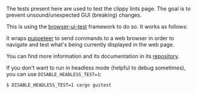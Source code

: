 The tests present here are used to test the clippy lints page. The
goal is to prevent unsound/unexpected GUI (breaking) changes.

This is using the [browser-ui-test] framework to do so. It works as follows:

It wraps [puppeteer] to send commands to a web browser in order to navigate and
test what's being currently displayed in the web page.

You can find more information and its documentation in its [repository][browser-ui-test].

If you don't want to run in headless mode (helpful to debug sometimes), you can use
`DISABLE_HEADLESS_TEST=1`:

```bash
$ DISABLE_HEADLESS_TEST=1 cargo guitest
```

[browser-ui-test]: https://github.com/GuillaumeGomez/browser-UI-test/
[puppeteer]: https://pptr.dev/
